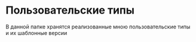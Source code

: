 # Пользовательские типы
В данной папке хранятся реализованные мною пользовательские типы и их шаблонные версии
